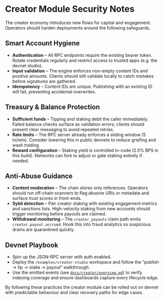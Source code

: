 # Creator Module Security Notes

The creator economy introduces new flows for capital and engagement. Operators should harden deployments around the following safeguards.

## Smart Account Hygiene

* **Authentication** – All RPC endpoints require the existing bearer token. Rotate credentials regularly and restrict access to trusted apps (e.g. the devnet studio).
* **Input validation** – The engine enforces non-empty content IDs and positive amounts. Clients should still validate locally to catch mistakes before signatures are gathered.
* **Idempotency** – Content IDs are unique. Publishing with an existing ID will fail, preventing accidental overwrites.

## Treasury & Balance Protection

* **Sufficient funds** – Tipping and staking debit the caller immediately. Failed balance checks surface as validation errors; clients should present clear messaging to avoid repeated retries.
* **Rate limits** – The RPC server already enforces a sliding window (5 tx/min). Consider lowering this in public devnets to reduce griefing and wash trading.
* **Reward configuration** – Staking yield is controlled in-code (2.5% BPS in this build). Networks can fork to adjust or gate staking entirely if needed.

## Anti-Abuse Guidance

* **Content moderation** – The chain stores only references. Operators should run off-chain scanners to flag abusive URIs or metadata and surface trust scores in front-ends.
* **Sybil detection** – Pair creator staking with existing engagement metrics and sanctions lists. High-velocity staking from new accounts should trigger monitoring before payouts are claimed.
* **Withdrawal monitoring** – The `creator_payouts` claim path emits `creator.payout.accrued`. Hook this into fraud analytics so suspicious drains are quarantined quickly.

## Devnet Playbook

* Spin up the JSON-RPC server with auth enabled.
* Deploy the `/examples/creator-studio` workspace and follow the “publish → tip → stake → payout” walkthrough.
* Use the emitted events (see [`docs/creator/overview.md`](./overview.md)) to verify indexing coverage and ensure dashboards capture every lifecycle edge.

By following these practices the creator module can be rolled out on devnet with predictable behaviour and clear recovery paths for edge cases.
